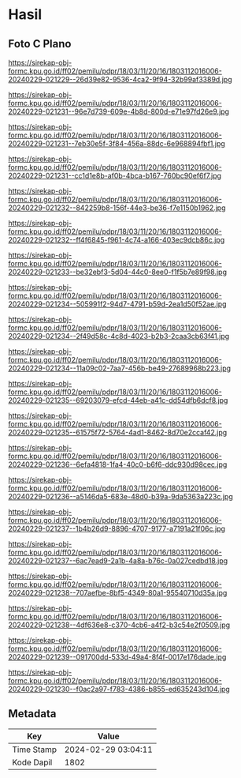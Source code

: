 # Hasil

## Foto C Plano

https://sirekap-obj-formc.kpu.go.id/ff02/pemilu/pdpr/18/03/11/20/16/1803112016006-20240229-021229--26d39e82-9536-4ca2-9f94-32b99af3389d.jpg

https://sirekap-obj-formc.kpu.go.id/ff02/pemilu/pdpr/18/03/11/20/16/1803112016006-20240229-021231--96e7d739-609e-4b8d-800d-e71e97fd26e9.jpg

https://sirekap-obj-formc.kpu.go.id/ff02/pemilu/pdpr/18/03/11/20/16/1803112016006-20240229-021231--7eb30e5f-3f84-456a-88dc-6e968894fbf1.jpg

https://sirekap-obj-formc.kpu.go.id/ff02/pemilu/pdpr/18/03/11/20/16/1803112016006-20240229-021231--cc1d1e8b-af0b-4bca-b167-760bc90ef6f7.jpg

https://sirekap-obj-formc.kpu.go.id/ff02/pemilu/pdpr/18/03/11/20/16/1803112016006-20240229-021232--842259b8-156f-44e3-be36-f7e1150b1962.jpg

https://sirekap-obj-formc.kpu.go.id/ff02/pemilu/pdpr/18/03/11/20/16/1803112016006-20240229-021232--ff4f6845-f961-4c74-a166-403ec9dcb86c.jpg

https://sirekap-obj-formc.kpu.go.id/ff02/pemilu/pdpr/18/03/11/20/16/1803112016006-20240229-021233--be32ebf3-5d04-44c0-8ee0-f1f5b7e89f98.jpg

https://sirekap-obj-formc.kpu.go.id/ff02/pemilu/pdpr/18/03/11/20/16/1803112016006-20240229-021234--505991f2-94d7-4791-b59d-2ea1d50f52ae.jpg

https://sirekap-obj-formc.kpu.go.id/ff02/pemilu/pdpr/18/03/11/20/16/1803112016006-20240229-021234--2f49d58c-4c8d-4023-b2b3-2caa3cb63f41.jpg

https://sirekap-obj-formc.kpu.go.id/ff02/pemilu/pdpr/18/03/11/20/16/1803112016006-20240229-021234--11a09c02-7aa7-456b-be49-27689968b223.jpg

https://sirekap-obj-formc.kpu.go.id/ff02/pemilu/pdpr/18/03/11/20/16/1803112016006-20240229-021235--69203079-efcd-44eb-a41c-dd54dfb6dcf8.jpg

https://sirekap-obj-formc.kpu.go.id/ff02/pemilu/pdpr/18/03/11/20/16/1803112016006-20240229-021235--61575f72-5764-4ad1-8462-8d70e2ccaf42.jpg

https://sirekap-obj-formc.kpu.go.id/ff02/pemilu/pdpr/18/03/11/20/16/1803112016006-20240229-021236--6efa4818-1fa4-40c0-b6f6-ddc930d98cec.jpg

https://sirekap-obj-formc.kpu.go.id/ff02/pemilu/pdpr/18/03/11/20/16/1803112016006-20240229-021236--a5146da5-683e-48d0-b39a-9da5363a223c.jpg

https://sirekap-obj-formc.kpu.go.id/ff02/pemilu/pdpr/18/03/11/20/16/1803112016006-20240229-021237--1b4b26d9-8896-4707-9177-a7191a21f06c.jpg

https://sirekap-obj-formc.kpu.go.id/ff02/pemilu/pdpr/18/03/11/20/16/1803112016006-20240229-021237--6ac7ead9-2a1b-4a8a-b76c-0a027cedbd18.jpg

https://sirekap-obj-formc.kpu.go.id/ff02/pemilu/pdpr/18/03/11/20/16/1803112016006-20240229-021238--707aefbe-8bf5-4349-80a1-95540710d35a.jpg

https://sirekap-obj-formc.kpu.go.id/ff02/pemilu/pdpr/18/03/11/20/16/1803112016006-20240229-021238--4df636e8-c370-4cb6-a4f2-b3c54e2f0509.jpg

https://sirekap-obj-formc.kpu.go.id/ff02/pemilu/pdpr/18/03/11/20/16/1803112016006-20240229-021239--091700dd-533d-49a4-8f4f-0017e176dade.jpg

https://sirekap-obj-formc.kpu.go.id/ff02/pemilu/pdpr/18/03/11/20/16/1803112016006-20240229-021230--f0ac2a97-f783-4386-b855-ed635243d104.jpg


## Metadata

| Key        | Value               |
| ---------- | ------------------- |
| Time Stamp | 2024-02-29 03:04:11 |
| Kode Dapil | 1802                |



